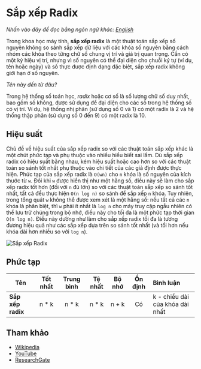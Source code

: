 # Sắp xếp Radix

_Nhấn vào đây để đọc bằng ngôn ngữ khác:_
[_English_](README.en-EN.md)

Trong khoa học máy tính, **sắp xếp radix** là một thuật toán sắp xếp số nguyên không so sánh
sắp xếp dữ liệu với các khóa số nguyên bằng cách nhóm các khóa theo từng chữ số
chung vị trí và giá trị quan trọng. Cần có một ký hiệu vị trí,
nhưng vì số nguyên có thể đại diện cho chuỗi ký tự
(ví dụ, tên hoặc ngày) và số thực được định dạng đặc biệt,
sắp xếp radix không giới hạn ở số nguyên.

_Tên này đến từ đâu?_

Trong hệ thống số toán học, _radix_ hoặc cơ số là số lượng chữ số duy nhất,
bao gồm số không, được sử dụng để đại diện cho các số trong hệ thống số có vị trí.
Ví dụ, hệ thống nhị phân (sử dụng số 0 và 1) có một radix là 2 và hệ thống thập phân
(sử dụng số 0 đến 9) có một radix là 10.

## Hiệu suất

Chủ đề về hiệu suất của sắp xếp radix so với các thuật toán sắp xếp khác là
một chút phức tạp và phụ thuộc vào nhiều hiểu biết sai lầm. Dù sắp xếp radix
có hiệu suất bằng nhau, kém hiệu suất hoặc cao hơn so với các thuật toán
so sánh tốt nhất phụ thuộc vào chi tiết của các giả định được thực hiện.
Phức tạp của sắp xếp radix là `O(wn)` cho `n` khóa là số nguyên của kích thước từ `w`.
Đôi khi `w` được hiển thị như một hằng số, điều này sẽ làm cho sắp xếp radix tốt hơn
(đối với `n` đủ lớn) so với các thuật toán sắp xếp so sánh tốt nhất,
tất cả đều thực hiện `O(n log n)` so sánh để sắp xếp `n` khóa. Tuy nhiên, trong
tổng quát `w` không thể được xem xét là một hằng số: nếu tất cả các `n` khóa là phân biệt,
thì `w` phải ít nhất là `log n` cho máy truy cập ngẫu nhiên có thể
lưu trữ chúng trong bộ nhớ, điều này cho tối đa là một phức tạp thời gian `O(n log n)`.
Điều này dường như làm cho sắp xếp radix tối đa là tương đương hiệu quả như các
sắp xếp dựa trên so sánh tốt nhất (và tồi hơn nếu khóa dài hơn nhiều so với `log n`).

![Sắp xếp Radix](./images/radix-sort.png)

## Phức tạp

| Tên               | Tốt nhất | Trung bình | Tệ nhất | Bộ nhớ | Ổn định | Bình luận                       |
| ----------------- | :------: | :--------: | :-----: | :----: | :-----: | :------------------------------ |
| **Sắp xếp radix** |  n \* k  |   n \* k   | n \* k  | n + k  |   Có    | k - chiều dài của khóa dài nhất |

## Tham khảo

- [Wikipedia](https://en.wikipedia.org/wiki/Radix_sort)
- [YouTube](https://www.youtube.com/watch?v=XiuSW_mEn7g&index=62&t=0s&list=PLLXdhg_r2hKA7DPDsunoDZ-Z769jWn4R8)
- [ResearchGate](https://www.researchgate.net/figure/Simplistic-illustration-of-the-steps-performed-in-a-radix-sort-In-this-example-the_fig1_291086231)
